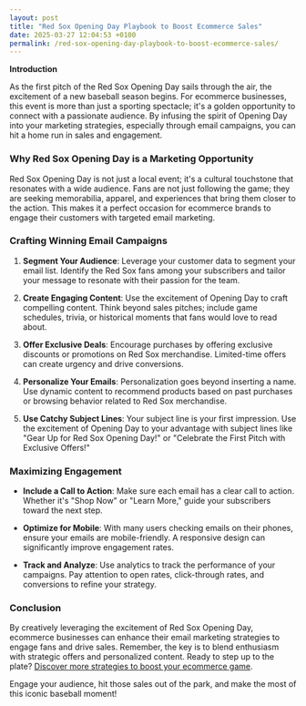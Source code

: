 ```yaml
---
layout: post
title: "Red Sox Opening Day Playbook to Boost Ecommerce Sales"
date: 2025-03-27 12:04:53 +0100
permalink: /red-sox-opening-day-playbook-to-boost-ecommerce-sales/
---
```



**Introduction**

As the first pitch of the Red Sox Opening Day sails through the air, the excitement of a new baseball season begins. For ecommerce businesses, this event is more than just a sporting spectacle; it's a golden opportunity to connect with a passionate audience. By infusing the spirit of Opening Day into your marketing strategies, especially through email campaigns, you can hit a home run in sales and engagement.

### Why Red Sox Opening Day is a Marketing Opportunity

Red Sox Opening Day is not just a local event; it's a cultural touchstone that resonates with a wide audience. Fans are not just following the game; they are seeking memorabilia, apparel, and experiences that bring them closer to the action. This makes it a perfect occasion for ecommerce brands to engage their customers with targeted email marketing.

### Crafting Winning Email Campaigns

1. **Segment Your Audience**: Leverage your customer data to segment your email list. Identify the Red Sox fans among your subscribers and tailor your message to resonate with their passion for the team.

2. **Create Engaging Content**: Use the excitement of Opening Day to craft compelling content. Think beyond sales pitches; include game schedules, trivia, or historical moments that fans would love to read about.

3. **Offer Exclusive Deals**: Encourage purchases by offering exclusive discounts or promotions on Red Sox merchandise. Limited-time offers can create urgency and drive conversions.

4. **Personalize Your Emails**: Personalization goes beyond inserting a name. Use dynamic content to recommend products based on past purchases or browsing behavior related to Red Sox merchandise.

5. **Use Catchy Subject Lines**: Your subject line is your first impression. Use the excitement of Opening Day to your advantage with subject lines like "Gear Up for Red Sox Opening Day!" or "Celebrate the First Pitch with Exclusive Offers!"

### Maximizing Engagement

- **Include a Call to Action**: Make sure each email has a clear call to action. Whether it's "Shop Now" or "Learn More," guide your subscribers toward the next step.

- **Optimize for Mobile**: With many users checking emails on their phones, ensure your emails are mobile-friendly. A responsive design can significantly improve engagement rates.

- **Track and Analyze**: Use analytics to track the performance of your campaigns. Pay attention to open rates, click-through rates, and conversions to refine your strategy.

### Conclusion

By creatively leveraging the excitement of Red Sox Opening Day, ecommerce businesses can enhance their email marketing strategies to engage fans and drive sales. Remember, the key is to blend enthusiasm with strategic offers and personalized content. Ready to step up to the plate? [Discover more strategies to boost your ecommerce game](https://flizzgrowth.com).

Engage your audience, hit those sales out of the park, and make the most of this iconic baseball moment!
